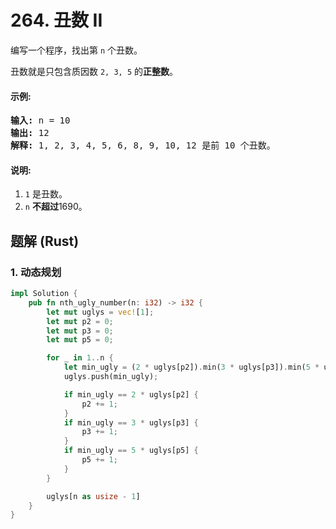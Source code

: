 # 264. 丑数 II
编写一个程序，找出第 ```n``` 个丑数。

丑数就是只包含质因数 ```2, 3, 5``` 的**正整数**。

#### 示例:
<pre>
<strong>输入:</strong> n = 10
<strong>输出:</strong> 12
<strong>解释:</strong> 1, 2, 3, 4, 5, 6, 8, 9, 10, 12 是前 10 个丑数。
</pre>

#### 说明:
1. ```1``` 是丑数。
2. ```n``` **不超过**1690。

## 题解 (Rust)

### 1. 动态规划
```Rust
impl Solution {
    pub fn nth_ugly_number(n: i32) -> i32 {
        let mut uglys = vec![1];
        let mut p2 = 0;
        let mut p3 = 0;
        let mut p5 = 0;

        for _ in 1..n {
            let min_ugly = (2 * uglys[p2]).min(3 * uglys[p3]).min(5 * uglys[p5]);
            uglys.push(min_ugly);

            if min_ugly == 2 * uglys[p2] {
                p2 += 1;
            }
            if min_ugly == 3 * uglys[p3] {
                p3 += 1;
            }
            if min_ugly == 5 * uglys[p5] {
                p5 += 1;
            }
        }

        uglys[n as usize - 1]
    }
}
```
